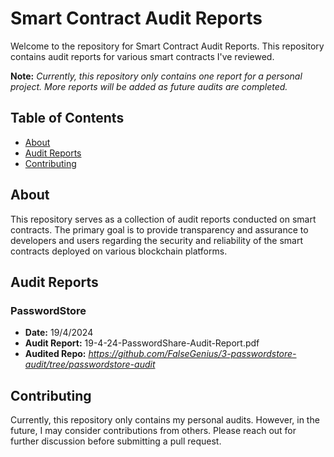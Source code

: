 # Smart Contract Audit Reports

Welcome to the repository for Smart Contract Audit Reports. This repository contains audit reports for various smart contracts I've reviewed.

**Note:** *Currently, this repository only contains one report for a personal project. More reports will be added as future audits are completed.*

## Table of Contents

- [About](#about)
- [Audit Reports](#audit-reports)
- [Contributing](#contributing)

## About

This repository serves as a collection of audit reports conducted on smart contracts. The primary goal is to provide transparency and assurance to developers and users regarding the security and reliability of the smart contracts deployed on various blockchain platforms.

## Audit Reports

### PasswordStore 
- **Date:** 19/4/2024
- **Audit Report:** 19-4-24-PasswordShare-Audit-Report.pdf
- **Audited Repo:** *https://github.com/FalseGenius/3-passwordstore-audit/tree/passwordstore-audit*


## Contributing

Currently, this repository only contains my personal audits. However, in the future, I may consider contributions from others. Please reach out for further discussion before submitting a pull request.

